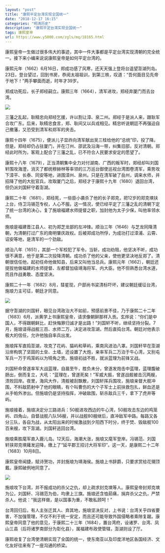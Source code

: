 ```yaml
---
layout: "post"
title: "康熙平定台湾实现全国统一"
date: "2018-12-17 16:15"
categories: "明清历史"
description: "康熙平定台湾实现全国统一"
tags: 康熙皇帝
url: https://www.y5000.com/zgls/mq/18165.html
---
```






康熙皇帝一生做过很多伟大的事迹，其中一件大事都是平定台湾实现清朝的完全统一。接下来小编来说说康熙皇帝是如何平定台湾的。

康熙元年（1662）6月16日，郑成功感了风寒，还天天强上登将台遥望澎湖列岛。23日，登台望过，回到书房，恭阅太祖祖训，到第三帙，叹道：“吾何面目见先帝于地下！”两手攀面而逝，时年才39岁。

郑成功死后，长子郑经嗣立。康熙三年（1664），清军进攻，郑经弃厦门而去台湾。

![](https://img.y5000.com/uploads/allimg/170329/8-1F329164310c1.jpg)

三藩之乱起，耿精忠向郑经乞援，许以割让漳、泉二州。郑经于是派人来，跟耿军合攻广东。后来，耿精忠食言，郑、耿间又以兵戎相见。精忠听说朝廷不再强迫自己撤藩，又恐受到清军和郑军的夹击。

康熙十四年（1675），便派儿子显祚向清军献出吴三桂给他的“总统”印，投了降。但是，郑经却仍占驻厦门，并在汀州、邵武及沿海一带，纠集旧部，反对清朝。郑经此时所为，客观上配合了三藩之乱，已不符合人民要求安定的愿望了。

康熙十八年（1679），正当清朝集中全力对付湖南、广西的叛军时，郑经却叫刘国轩围攻海澄，消灭了都统穆赫林等率领的三万巡台御使巡视台湾图卷清军，乘势攻下漳平、长泰、同安等地，进围漳州、泉州。只是在清军破了岳州，调来水师，并招降了他的大批官兵，攻取厦门之后，郑经才于康熙十九年（1680）退回台湾，但仍派刘国轩守着澎湖。

康熙二十年（1681），郑经死，一些臣小袭杀了他的长子郑克，把12岁的郑克塽扶上台，侍卫冯锡范专权，人心不服。这一情况，使已经平定了三藩之乱的清朝下定了统一台湾的决心，复了施琅福建水师提督之职，加封他为太子少保，叫他率领水师。

施琅是福建晋江县人、初为郑芝龙部的左冲锋。顺治三年（1646）与芝龙同降清朝，为清朝打过广东的南明肇庆政权。后被郑成功所俘，为成功打过漳浦、云霄、诏安等地，是清军的一个劲敌。

顺治八年（1651），其部一个军校犯了军令，当斩，成功劝阻，他坚决不听，成功很不满意，他于是第二次投降清朝。成功杀了他的父亲，使他更坚决地反郑了。清朝很信任他，起初任命他做知县，后来又叫他当总兵。康熙元年（1662），朝廷还提拔他做福建的水师提督、左都督加级靖海将军、内大臣。他不但熟悉台湾水道，而且作战勇敢、态度坚决。

康熙二十一年（1682）8月，彗星现，户部尚书梁清标吓坏，建议朝廷缓征台湾，施琅力主可征，朝廷才同意。

![](https://img.y5000.com/uploads/allimg/170329/8-1F329164503244.jpg)

据守澎湖的刘国轩，眼见台湾政治大不如前，预感前景不佳，乃于康熙二十二年（1683）6月，派黄学上书康熙皇帝，请求像朝鲜那样入贡。玄烨说：“你们是中国人，不得跟朝鲜比，赶快悔罪归诚才是出路！”刘国轩不听，继续坚持分裂。7月，施琅请得战舰三百、水师二万，决定进攻澎湖，然后直捣台湾。朝廷对他表示极大的信任，允许他独自率兵出发。

施琅挥军直捣澎湖，攻克了花屿、猫屿和草屿，乘南风进泊八罩。刘国轩早在澎湖沿岸构筑了坚固的土垒、土墙，还设置了大炮，亲率军兵二万泊于牛心湾，又别屯军兵一万于鸡笼屿以为犄角之势。施琅初战不胜，就派蓝理为前锋又战。

刘国轩命曾遂率军大战蓝理，自晨至午，胜负未分，曾遂发炮击中蓝理，蓝理腹破肠出，倒而复立，大吼：“蓝理在，曾遂死矣！”军威大振，曾遂战舰被击沉两艘，溃败回岸。夜里，海风大作，清舰被刮飘散，刘国轩挥兵围攻，施琅亲督大舰冲围，不料敌箭射中了他的眼睛，有个叫曹伤的大个子军士上前扶救包扎，鲜血还是从手帕外渗出。但施琅仍是坚持指挥，冲破敌围，斩杀敌兵三千，拿下了虎井等屿。

施琅接着，施琅决定分三路进兵：50舰进攻西边的牛心湾，50舰攻击东边的鸡笼屿、四角山，自督战舰八队56艘，并以战舰80艘继后，直冲敌军中路。每路又各分三队，各自为战，从太阳出来的时候激战到夕阳西下时分，终于焚、毁敌舰100百来艘，攻下澎湖。刘国轩逃回台湾。

施琅乘胜麾军直入鹿儿岛。12天后，海潮大涨，施琅又麾军登岸。冯锡范、刘国轩挟郑克塽薙发迎降，缴上了“延平郡王招讨大将军印”。这一天，是康熙二十二年（1683）10月8日。

康熙皇帝闻捷，赋诗贺功，并封施琅为靖海侯。施琅上书辞爵，只要求赏给花翎顶戴。康熙破例地同意了。

![](https://img.y5000.com/uploads/allimg/170329/8-1F3291645163I.jpg)

施琅攻下台湾，并不报成功的杀父之仇，却上疏求封克塽等人。康熙皇帝封郑克塽为公，刘国轩、冯锡范为伯，均隶上三旗。施琅还含恤茹痛，捐弃杀父之仇，严禁杀人。他说：“我这样做，是以国事为重，不敢私顾呵！”

台湾回归后，有人主张迁其人、弃其地，施琅坚决反对，上书说：台湾关乎四省要害，不加强管理，不仅不利于统一安定，而且还可能导致外国侵略者乘隙复踞。康熙皇帝同意了他的意见，于康熙二十三年（1684），置台湾府，设诸罗、台湾、凤山三县（后将诸罗南部分为彰化县），属福建布政使管辖，澎湖则设了厅。

康熙收复了台湾使清朝实现了全国的统一，使东南亚以及印度洋地区各国经济、文化友好往来有了一座沟通的桥梁。
